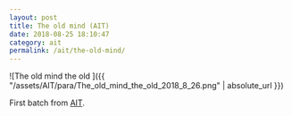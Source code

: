 ```yaml
---
layout: post
title: The old mind (AIT)
date: 2018-08-25 18:10:47
category: ait
permalink: /ait/the-old-mind/ 
---
```


![The old mind the old ]({{ "/assets/AIT/para/The_old_mind_the_old_2018_8_26.png" | absolute_url }})

First batch from [AIT](https://github.com/jchwenger/AIT).
